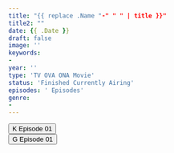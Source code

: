 ```yaml
---
title: "{{ replace .Name "-" " " | title }}"
title2: ""
date: {{ .Date }}
draft: false
image: ''
keywords:
- 
year: ''
type: 'TV OVA ONA Movie'
status: 'Finished Currently Airing'
episodes: ' Episodes'
genre:
- 
---
```


<div class="d-g gg-10">
<div class="d-g gg-5 gtc-r ai-c">
<button onclick="window.open('?kwf=','_blank')">K Episode 01</button>
</div>
<div class="d-g gg-5 gtc-r ai-c">
<button onclick="window.open('?gog=','_blank')">G Episode 01</button>
</div>
</div>
<div class="bc-1 p-5 d-g gg-5">
</div>